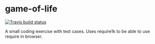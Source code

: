 # game-of-life
[![Travis build status](https://travis-ci.org/markoniemi/game-of-life.svg?branch=master)](https://travis-ci.org/markoniemi/game-of-life)

A small coding exercise with test cases. Uses require1k to be able to use require in browser. 

